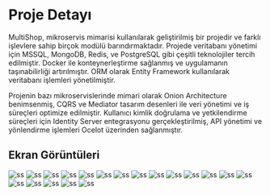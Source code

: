 # Proje Detayı
MultiShop, mikroservis mimarisi kullanılarak geliştirilmiş bir projedir ve farklı işlevlere sahip birçok modülü barındırmaktadır. Projede veritabanı yönetimi için MSSQL, MongoDB, Redis, ve PostgreSQL gibi çeşitli teknolojiler tercih edilmiştir. Docker ile konteynerleştirme sağlanmış ve uygulamanın taşınabilirliği artırılmıştır. ORM olarak Entity Framework kullanılarak veritabanı işlemleri yönetilmiştir.

Projenin bazı mikroservislerinde mimari olarak Onion Architecture benimsenmiş, CQRS ve Mediator tasarım desenleri ile veri yönetimi ve iş süreçleri optimize edilmiştir. Kullanıcı kimlik doğrulama ve yetkilendirme süreçleri için Identity Server entegrasyonu gerçekleştirilmiş, API yönetimi ve yönlendirme işlemleri Ocelot üzerinden sağlanmıştır.

## Ekran Görüntüleri
![ss](Frontends/MultiShop.WebUI/wwwroot/images/1.png)
![ss](Frontends/MultiShop.WebUI/wwwroot/images/2.png)
![ss](Frontends/MultiShop.WebUI/wwwroot/images/3.png)
![ss](Frontends/MultiShop.WebUI/wwwroot/images/4.png)
![ss](Frontends/MultiShop.WebUI/wwwroot/images/5.png)
![ss](Frontends/MultiShop.WebUI/wwwroot/images/6.png)
![ss](Frontends/MultiShop.WebUI/wwwroot/images/7.png)
![ss](Frontends/MultiShop.WebUI/wwwroot/images/8.png)
![ss](Frontends/MultiShop.WebUI/wwwroot/images/9.png)
![ss](Frontends/MultiShop.WebUI/wwwroot/images/10.png)
![ss](Frontends/MultiShop.WebUI/wwwroot/images/17.png)
![ss](Frontends/MultiShop.WebUI/wwwroot/images/18.png)
![ss](Frontends/MultiShop.WebUI/wwwroot/images/19.png)
![ss](Frontends/MultiShop.WebUI/wwwroot/images/11.png)
![ss](Frontends/MultiShop.WebUI/wwwroot/images/12.png)
![ss](Frontends/MultiShop.WebUI/wwwroot/images/13.png)
![ss](Frontends/MultiShop.WebUI/wwwroot/images/14.png)
![ss](Frontends/MultiShop.WebUI/wwwroot/images/15.png)
![ss](Frontends/MultiShop.WebUI/wwwroot/images/16.png)
